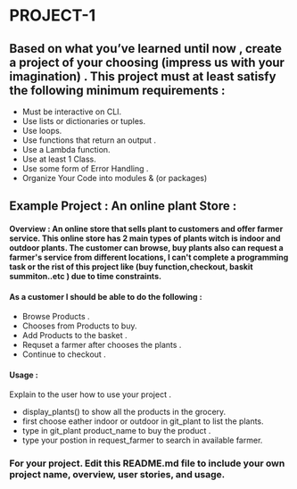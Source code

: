 # PROJECT-1

## Based on what you’ve learned until now , create a project of your choosing (impress us with your imagination) . This project must at least satisfy the following minimum requirements :

- Must be interactive on CLI.
- Use lists or dictionaries or tuples. 
- Use loops.
- Use functions that return an output . 
- Use a Lambda function.
- Use at least 1 Class.
- Use some form of Error Handling .
- Organize Your Code into modules & (or packages)

## Example Project :  An online plant Store :

#### Overview : An online store that sells plant to customers and offer farmer service. This online store has 2 main types of plants witch is indoor and outdoor plants. The customer can browse, buy plants also can request a farmer's service from different locations, I can't complete a programming task or the rist of this project like (buy function,checkout, baskit summiton..etc ) due to time constraints.

#### As a customer I should be able to do the following :
- Browse  Products . 
- Chooses from Products to buy.
- Add Products to the basket .
- Requset a farmer after chooses the plants .
- Continue to checkout . 




#### Usage :
 Explain to the user how to use your project . 
 - display_plants() to show all the products in the grocery.
 - first choose eather indoor or outdoor in git_plant to list the plants.
 - type in git_plant product_name to buy the product . 
 - type your postion in request_farmer to search in available farmer.



### For your project. Edit this README.md file to include your own project name,  overview, user stories, and usage. 
